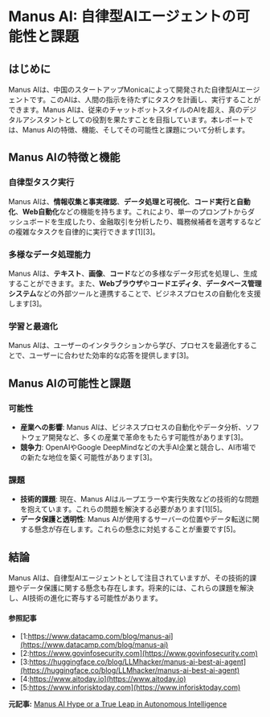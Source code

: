 # Manus AI: 自律型AIエージェントの可能性と課題

## はじめに

Manus AIは、中国のスタートアップMonicaによって開発された自律型AIエージェントです。このAIは、人間の指示を待たずにタスクを計画し、実行することができます。Manus AIは、従来のチャットボットスタイルのAIを超え、真のデジタルアシスタントとしての役割を果たすことを目指しています。本レポートでは、Manus AIの特徴、機能、そしてその可能性と課題について分析します。

## Manus AIの特徴と機能

### 自律型タスク実行

Manus AIは、**情報収集と事実確認**、**データ処理と可視化**、**コード実行と自動化**、**Web自動化**などの機能を持ちます。これにより、単一のプロンプトからダッシュボードを生成したり、金融取引を分析したり、職務候補者を選考するなどの複雑なタスクを自律的に実行できます[1][3]。

### 多様なデータ処理能力

Manus AIは、**テキスト**、**画像**、**コード**などの多様なデータ形式を処理し、生成することができます。また、**Webブラウザ**や**コードエディタ**、**データベース管理システム**などの外部ツールと連携することで、ビジネスプロセスの自動化を支援します[3]。

### 学習と最適化

Manus AIは、ユーザーのインタラクションから学び、プロセスを最適化することで、ユーザーに合わせた効率的な応答を提供します[3]。

## Manus AIの可能性と課題

### 可能性

- **産業への影響**: Manus AIは、ビジネスプロセスの自動化やデータ分析、ソフトウェア開発など、多くの産業で革命をもたらす可能性があります[3]。
- **競争力**: OpenAIやGoogle DeepMindなどの大手AI企業と競合し、AI市場での新たな地位を築く可能性があります[3]。

### 課題

- **技術的課題**: 現在、Manus AIはループエラーや実行失敗などの技術的な問題を抱えています。これらの問題を解決する必要があります[1][5]。
- **データ保護と透明性**: Manus AIが使用するサーバーの位置やデータ転送に関する懸念が存在します。これらの懸念に対処することが重要です[5]。

## 結論

Manus AIは、自律型AIエージェントとして注目されていますが、その技術的課題やデータ保護に関する懸念も存在します。将来的には、これらの課題を解決し、AI技術の進化に寄与する可能性があります。

#### 参照記事
- [1:https://www.datacamp.com/blog/manus-ai](https://www.datacamp.com/blog/manus-ai)
- [2:https://www.govinfosecurity.com](https://www.govinfosecurity.com)
- [3:https://huggingface.co/blog/LLMhacker/manus-ai-best-ai-agent](https://huggingface.co/blog/LLMhacker/manus-ai-best-ai-agent)
- [4:https://www.aitoday.io](https://www.aitoday.io)
- [5:https://www.inforisktoday.com](https://www.inforisktoday.com)


**元記事:** [Manus AI Hype or a True Leap in Autonomous Intelligence](https://www.bankinfosecurity.com/manus-ai-hype-or-true-leap-in-autonomous-intelligence-a-27675)